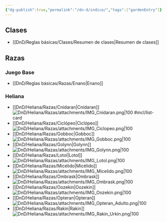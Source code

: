```yaml
---
{"dg-publish":true,"permalink":"/dn-d/indice/","tags":["gardenEntry"]}
---
```


## Clases
- [[DnD/Reglas básicas/Clases/Resumen de clases\|Resumen de clases]]

## Razas
### Juego Base
- [[DnD/Reglas básicas/Razas/Enano\|Enano]]

### Heliana
- [[DnD/Heliana/Razas/Cnidaran\|Cnidaran]] ![DnD/Heliana/Razas/attachments/IMG_Cnidaran.png|100](/img/user/DnD/Heliana/Razas/attachments/IMG_Cnidaran.png) #mcl/list-card
- [[DnD/Heliana/Razas/Ciclópeo\|Ciclópeo]] ![DnD/Heliana/Razas/attachments/IMG_Ciclopeo.png|100](/img/user/DnD/Heliana/Razas/attachments/IMG_Ciclopeo.png)
- [[DnD/Heliana/Razas/Gobboc\|Gobboc]]![DnD/Heliana/Razas/attachments/IMG_Gobboc.png|100](/img/user/DnD/Heliana/Razas/attachments/IMG_Gobboc.png)
- [[DnD/Heliana/Razas/Golynn\|Golynn]] ![DnD/Heliana/Razas/attachments/IMG_Golynn.png|100](/img/user/DnD/Heliana/Razas/attachments/IMG_Golynn.png)
- [[DnD/Heliana/Razas/Lotol\|Lotol]] ![DnD/Heliana/Razas/attachments/IMG_Lotol.png|100](/img/user/DnD/Heliana/Razas/attachments/IMG_Lotol.png)
- [[DnD/Heliana/Razas/Micélido\|Micélido]] ![DnD/Heliana/Razas/attachments/IMG_Micelido.png|100](/img/user/DnD/Heliana/Razas/attachments/IMG_Micelido.png)
- [[DnD/Heliana/Razas/Ombrask\|Ombrask]] ![DnD/Heliana/Razas/attachments/IMG_Ombrask.png|100](/img/user/DnD/Heliana/Razas/attachments/IMG_Ombrask.png)
- [[DnD/Heliana/Razas/Oozekin\|Oozekin]] ![DnD/Heliana/Razas/attachments/IMG_Oozekin.png|100](/img/user/DnD/Heliana/Razas/attachments/IMG_Oozekin.png)
- [[DnD/Heliana/Razas/Opteran\|Opteran]] ![DnD/Heliana/Razas/attachments/IMG_Opteran_Adulto.png|100](/img/user/DnD/Heliana/Razas/attachments/IMG_Opteran_Adulto.png)
- [[DnD/Heliana/Razas/Rakin\|Rakin]] ![DnD/Heliana/Razas/attachments/IMG_Rakin_Urkin.png|100](/img/user/DnD/Heliana/Razas/attachments/IMG_Rakin_Urkin.png)
